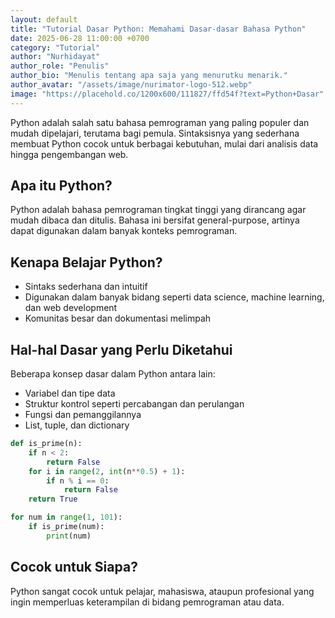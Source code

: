 ```yaml
---
layout: default
title: "Tutorial Dasar Python: Memahami Dasar-dasar Bahasa Python"
date: 2025-06-28 11:00:00 +0700
category: "Tutorial"
author: "Nurhidayat"
author_role: "Penulis"
author_bio: "Menulis tentang apa saja yang menurutku menarik."
author_avatar: "/assets/image/nurimator-logo-512.webp"
image: "https://placehold.co/1200x600/111827/ffd54f?text=Python+Dasar"
---
```


Python adalah salah satu bahasa pemrograman yang paling populer dan mudah dipelajari, terutama bagi pemula. Sintaksisnya yang sederhana membuat Python cocok untuk berbagai kebutuhan, mulai dari analisis data hingga pengembangan web.

## Apa itu Python?

Python adalah bahasa pemrograman tingkat tinggi yang dirancang agar mudah dibaca dan ditulis. Bahasa ini bersifat general-purpose, artinya dapat digunakan dalam banyak konteks pemrograman.

## Kenapa Belajar Python?

- Sintaks sederhana dan intuitif
- Digunakan dalam banyak bidang seperti data science, machine learning, dan web development
- Komunitas besar dan dokumentasi melimpah

## Hal-hal Dasar yang Perlu Diketahui

Beberapa konsep dasar dalam Python antara lain:
- Variabel dan tipe data
- Struktur kontrol seperti percabangan dan perulangan
- Fungsi dan pemanggilannya
- List, tuple, dan dictionary

```python
def is_prime(n):
    if n < 2:
        return False
    for i in range(2, int(n**0.5) + 1):
        if n % i == 0:
            return False
    return True

for num in range(1, 101):
    if is_prime(num):
        print(num)
```

## Cocok untuk Siapa?

Python sangat cocok untuk pelajar, mahasiswa, ataupun profesional yang ingin memperluas keterampilan di bidang pemrograman atau data.


